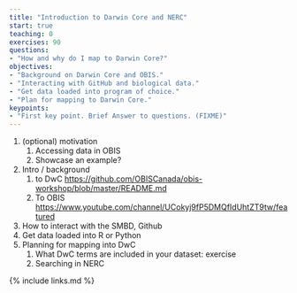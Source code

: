 ```yaml
---
title: "Introduction to Darwin Core and NERC"
start: true
teaching: 0
exercises: 90
questions:
- "How and why do I map to Darwin Core?"
objectives:
- "Background on Darwin Core and OBIS."
- "Interacting with GitHub and biological data."
- "Get data loaded into program of choice."
- "Plan for mapping to Darwin Core."
keypoints:
- "First key point. Brief Answer to questions. (FIXME)"
---
```


1. (optional) motivation
   1. Accessing data in OBIS
   2. Showcase an example?
2. Intro / background
   1. to DwC https://github.com/OBISCanada/obis-workshop/blob/master/README.md 
   2. To OBIS https://www.youtube.com/channel/UCokyj9fP5DMQfIdUhtZT9tw/featured 
3. How to interact with the SMBD, Github
4. Get data loaded into R or Python
5. Planning for mapping into DwC
   1. What DwC terms are included in your dataset: exercise
   2. Searching in NERC



{% include links.md %}

